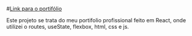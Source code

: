 #[Link para o portifólio](https://portifolio-opal-omega-43.vercel.app/)

Este projeto se trata do meu portifolio profissional feito em React, onde utilizei o routes, useState, flexbox, html, css e js. 
